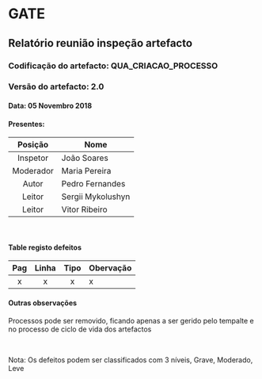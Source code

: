 # GATE
## Relatório reunião inspeção artefacto
### Codificação do artefacto: QUA_CRIACAO_PROCESSO
### Versão do artefacto: 2.0
#### Data: 05 Novembro 2018
#### Presentes:
|Posição|Nome
|:---:|---
|Inspetor|João Soares
|Moderador|Maria Pereira
|Autor|Pedro Fernandes
|Leitor|Sergii Mykolushyn
|Leitor|Vitor Ribeiro

</br>

#### Table registo defeitos
|Pag|Linha|Tipo|Obervação
|:---:|:---:|:---:|---
|x|x|x|x

#### Outras observações
Processos pode ser removido, ficando apenas a ser gerido pelo tempalte e no processo de ciclo de vida dos artefactos

</br>

Nota: Os defeitos podem ser classificados com 3 níveis, Grave, Moderado, Leve